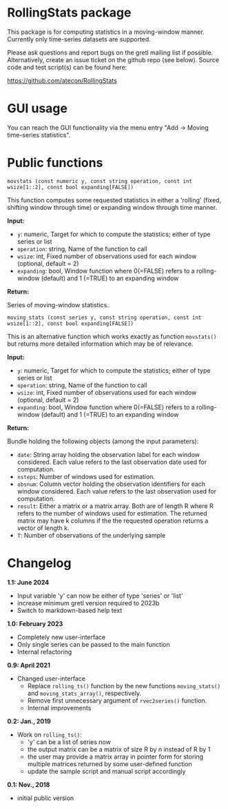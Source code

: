 # RollingStats package

This package is for computing statistics in a moving-window manner. Currently only time-series datasets are supported.

Please ask questions and report bugs on the gretl mailing list if possible. Alternatively, create an issue ticket on the github repo (see below).
Source code and test script(s) can be found here:

https://github.com/atecon/RollingStats


# GUI usage

You can reach the GUI functionality via the menu entry "Add -> Moving time-series statistics".

# Public functions

`movstats (const numeric y, const string operation, const int wsize[1::2], const bool expanding[FALSE])`

This function computes some requested statistics in either a 'rolling' (fixed, shifting window through time) or expanding window through time manner.

**Input:**

- `y`: numeric, Target for which to compute the statistics; either of type series or list
- `operation`: string, Name of the function to call
- `wsize`: int, Fixed number of observations used for each window (optional, default = 2)
- `expanding`: bool, Window function where 0(=FALSE) refers to a rolling-window (default) and 1 (=TRUE) to an expanding window

**Return:**

Series of moving-window statistics.



`moving_stats (const series y, const string operation, const int wsize[1::2], const bool expanding[FALSE])`

This is an alternative function which works exactly as function `movstats()` but returns more detailed information which may be of relevance.

**Input:**

- `y`: numeric, Target for which to compute the statistics; either of type series or list
- `operation`: string, Name of the function to call
- `wsize`: int, Fixed number of observations used for each window (optional, default = 2)
- `expanding`: bool, Window function where 0(=FALSE) refers to a rolling-window (default) and 1 (=TRUE) to an expanding window

**Return:**

Bundle holding the following objects (among the input parameters):

- `date`: String array holding the observation label for each window considered. Each value refers to the last observation date used for computation.
- `nsteps`: Number of windows used for estimation.
- `obsnum`: Column vector holding the observation identifiers for each window considered. Each value refers to the last observation used for computation.
- `result`: Either a matrix or a matrix array. Both are of length R where R refers to the number of windows used for estimation. The returned matrix may have k columns if the the requested operation returns a vector of length k.
- `T`: Number of observations of the underlying sample


# Changelog

**1.1: June 2024**

- Input variable 'y' can now be either of type 'series' or 'list'
- increase minimum gretl version required to 2023b
- Switch to markdown-based help text

**1.0: February 2023**

- Completely new user-interface
- Only single series can be passed to the main function
- Internal refactoring

**0.9: April 2021**

- Changed user-interface
    - Replace `rolling_ts()` function by the new functions `moving_stats()` and `moving_stats_array()`, respectively.
    - Remove first unnecessary argument of `rvec2series()` function.
    - Internal improvements

**0.2: Jan., 2019**

- Work on `rolling_ts()`:
    - 'y' can be a list of series now
    - the output matrix can be a matrix of size R by n instead of R by 1
    - the user may provide a matrix array in pointer form for storing multiple matrices returned by some user-defined function
    - update the sample script and manual script accordingly

**0.1: Nov., 2018**

- initial public version
